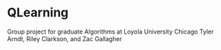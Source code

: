 # QLearning
Group project for graduate Algorithms at Loyola University Chicago
Tyler Arndt, Riley Clarkson, and Zac Gallagher 
